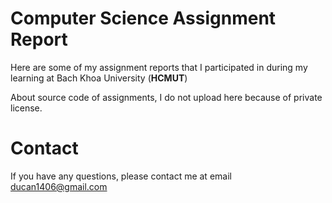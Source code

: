 # Computer Science Assignment Report

Here are some of my assignment reports that I participated in during my learning at Bach Khoa University (**HCMUT**)

About source code of assignments, I do not upload here because of private license.

# Contact

If you have any questions, please contact me at email [ducan1406@gmail.com](ducan1406@gmail.com)
